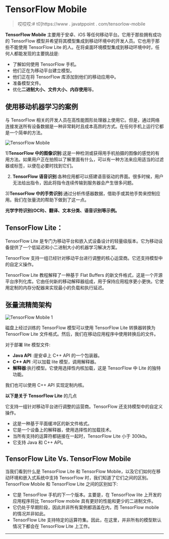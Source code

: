 # TensorFlow Mobile

> 哎哎哎:# t0]https://www . javatppoint . com/tensorlow-mobile

**TensorFlow Mobile** 主要用于安卓、iOS 等任何移动平台。它用于那些拥有成功的 TensorFlow 模型并希望将其模型集成到移动环境中的开发人员。它也用于那些不能使用 TensorFlow Lite 的人。在将桌面环境模型集成到移动环境中时，任何人都能发现的主要挑战是:

*   了解如何使用 TensorFlow 手机。
*   他们正在为移动平台建立模型。
*   他们正在将 TensorFlow 库添加到他们的移动应用中。
*   准备模型文件。
*   优化**二进制大小、文件大小、内存使用**等。

## 使用移动机器学习的案例

与 TensorFlow 相关的开发人员在高性能图形处理器上使用它。但是，通过网络连接发送所有设备数据是一种非常耗时且成本高昂的方式。在任何手机上运行它都是一个简单的方法。

![TensorFlow Mobile](../Images/d00f0e6d3dc5381ccd2615d79c883285.png)

1)**TensorFlow 中的图像识别**:这是一种检测或获得用手机拍摄的图像的感觉的有用方法。如果用户正在拍照以了解里面有什么，可以有一种方法来应用适当的过滤器或标签，以便在必要时找到它们。

2) **TensorFlow 语音识别**:各种应用都可以搭建语音驱动的界面。很多时候，用户无法给出指令，因此将指令连续传输到服务器会产生很多问题。

3)**TensorFlow 中的手势识别**:通过分析传感器数据，借助手或其他手势来控制应用。我们在张量流的帮助下做到了这一点。

**光学字符识别(OCR)、翻译、文本分类、语音识别等示例。**

## TensorFlow Lite：

TensorFlow Lite 是专门为移动平台和嵌入式设备设计的轻量级版本。它为移动设备提供了一个低延迟和小二进制大小的机器学习解决方案。

TensorFlow 支持一组已经针对移动平台进行调整的核心运营商。它还支持模型中的自定义操作。

TensorFlow Lite 教程解释了一种基于 Flat Buffers 的新文件格式，这是一个开源平台序列化库。它由任何新的移动解释器组成，用于保持应用程序更小更快。它使用定制的内存分配器来实现最小的负载和执行延迟。

## 张量流精简架构

![TensorFlow Mobile 1](../Images/f9f208a6911696f580ee2348332a4a7c.png)

磁盘上经过训练的 TensorFlow 模型可以使用 TensorFlow Lite 转换器转换为 TensorFlow Lite 文件格式。然后，我们在移动应用程序中使用转换后的文件。

对于部署 lite 模型文件:

*   **Java API** :是安卓上 C++ API 的一个包装器。
*   **C++ API** :可以加载 lite 模型，调用解释器。
*   **解释器**:执行模型。它使用选择性内核加载，这是 TensorFlow 中 Lite 的独特功能。

我们也可以使用 C++ API 实现定制内核。

**以下是关于 TensorFlow Lite** 的几点

它支持一组针对移动平台进行调整的运营商。TensorFlow 还支持模型中的自定义操作。

*   这是一种基于平面缓冲区的新文件格式。
*   它是一个设备上的解释器，使用选择性的加载技术。
*   当所有支持的运算符都链接在一起时，TensorFlow Lite 小于 300kb。
*   它支持 Java 和 C++ API。

## TensorFlow Lite Vs. TensorFlow Mobile

当我们看到什么是 TensorFlow Lite 和 TensorFlow Mobile，以及它们如何在移动环境和嵌入式系统中支持 TensorFlow 时，我们知道了它们之间的区别。TensorFlow Mobile 和 TensorFlow Lite 之间的区别如下:

*   它是 TensorFlow 手机的下一个版本。主要是，在 TensorFlow lite 上开发的应用程序将比 TensorFlow mobile 具有更好的性能和更少的二进制文件。
*   它仍处于早期阶段，因此并非所有案例都涵盖在内，而 TensorFlow mobile 的情况并非如此。
*   TensorFlow Lite 支持特定的运算符集。因此，在这里，并非所有的模型默认情况下都会在 TensorFlow Lite 上工作。

* * *
